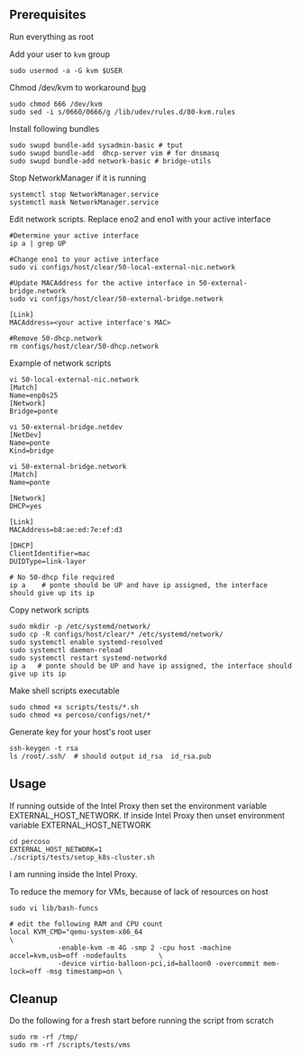 ## Prerequisites

Run everything as root

Add your user to `kvm` group

```shell script
sudo usermod -a -G kvm $USER
```

Chmod /dev/kvm to workaround [bug](https://bugzilla.redhat.com/show_bug.cgi?id=1479558)

```shell script
sudo chmod 666 /dev/kvm
sudo sed -i s/0660/0666/g /lib/udev/rules.d/80-kvm.rules
```

Install following bundles

```shell script
sudo swupd bundle-add sysadmin-basic # tput
sudo swupd bundle-add  dhcp-server vim # for dnsmasq
sudo swupd bundle-add network-basic # bridge-utils
```

Stop NetworkManager if it is running

```shell script
systemctl stop NetworkManager.service
systemctl mask NetworkManager.service
```

Edit network scripts. Replace eno2 and eno1 with your active interface

```shell script
#Determine your active interface
ip a | grep UP

#Change eno1 to your active interface
sudo vi configs/host/clear/50-local-external-nic.network

#Update MACAddress for the active interface in 50-external-bridge.network
sudo vi configs/host/clear/50-external-bridge.network

[Link]
MACAddress=<your active interface's MAC>

#Remove 50-dhcp.network
rm configs/host/clear/50-dhcp.network
```

Example of network scripts
```shell script
vi 50-local-external-nic.network
[Match]
Name=enp0s25
[Network]
Bridge=ponte

vi 50-external-bridge.netdev
[NetDev]
Name=ponte
Kind=bridge

vi 50-external-bridge.network
[Match]
Name=ponte

[Network]
DHCP=yes

[Link]
MACAddress=b8:ae:ed:7e:ef:d3

[DHCP]
ClientIdentifier=mac
DUIDType=link-layer

```

```shell script
# No 50-dhcp file required
ip a    # ponte should be UP and have ip assigned, the interface should give up its ip
```

Copy network scripts

```shell script
sudo mkdir -p /etc/systemd/network/
sudo cp -R configs/host/clear/* /etc/systemd/network/
sudo systemctl enable systemd-resolved
sudo systemctl daemon-reload
sudo systemctl restart systemd-networkd
ip a   # ponte should be UP and have ip assigned, the interface should give up its ip
```

Make shell scripts executable

```shell script
sudo chmod +x scripts/tests/*.sh
sudo chmod +x percoso/configs/net/*
```

Generate key for your host's root user
```shell script
ssh-keygen -t rsa
ls /root/.ssh/  # should output id_rsa  id_rsa.pub
```

## Usage
If running outside of the Intel Proxy then set the environment variable EXTERNAL_HOST_NETWORK. If inside Intel Proxy then unset environment variable EXTERNAL_HOST_NETWORK

```shell script
cd percoso
EXTERNAL_HOST_NETWORK=1
./scripts/tests/setup_k8s-cluster.sh
```
I am running inside the Intel Proxy.


To reduce the memory for VMs, because of lack of resources on host
```shell script
sudo vi lib/bash-funcs

# edit the following RAM and CPU count
local KVM_CMD="qemu-system-x86_64                                                         \
            -enable-kvm -m 4G -smp 2 -cpu host -machine accel=kvm,usb=off -nodefaults        \
            -device virtio-balloon-pci,id=balloon0 -overcommit mem-lock=off -msg timestamp=on \
```

## Cleanup
Do the following for a fresh start before running the script from scratch
```shell script
sudo rm -rf /tmp/
sudo rm -rf /scripts/tests/vms
```
